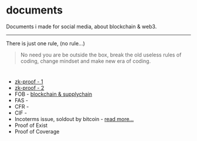 # documents
Documents i made for social media, about blockchain &amp; web3.

---

There is just one rule, (no rule...)
> No need you are be outside the box, break the old useless rules of coding, change mindset and make new era of coding.

#

- [zk-proof - 1](https://github.com/mosi-arch/documents/blob/main/zk-proof-01.md)
- [zk-proof - 2](https://github.com/mosi-arch/documents/blob/main/zk-proof-02.md) 
- FOB - [blockchain & supplychain](https://github.com/mosi-arch/documents/blob/main/blockchain-and-supplychain.md)
- FAS - 
- CFR - 
- CIF - 
- Incoterms issue, soldout by bitcoin - [read more...](https://github.com/mosi-arch/documents/blob/main/incoterms-issue.md) 
- Proof of Exist
- Proof of Coverage

